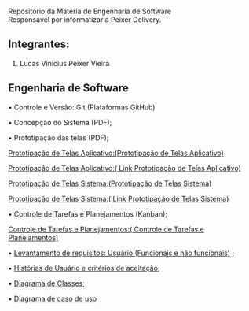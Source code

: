 <br>
Repositório da Matéria de Engenharia de Software<br>
Responsável por informatizar a Peixer Delivery.<br>

## Integrantes:

1.	Lucas Vinicius Peixer Vieira

## Engenharia de Software

• Controle e Versão: Git (Plataformas GitHub)
  
• Concepção do Sistema (PDF);

• Prototipação das telas (PDF);

<a href="https://github.com/Lucas9918/PeixerDelivery/blob/Documentacao/Aplicativo%20Delivery.pdf">Prototipação de Telas Aplicativo:(Prototipação de Telas Aplicativo)</a>

<a href="https://xd.adobe.com/view/82f333ad-51b1-4009-a236-f52747def06c-d7a0/?fullscreen">Prototipação de Telas Aplicativo:( Link Prototipação de Telas Aplicativo)</a>

<a href="https://github.com/Lucas9918/PeixerDelivery/blob/Documentacao/Sistema%20Delivery.pdf">Prototipação de Telas Sistema:(Prototipação de Telas Sistema)</a>

<a href="https://xd.adobe.com/view/973a8f56-76bf-4c42-9a88-5c9ff9e195af-c269/">Prototipação de Telas Sistema:( Link Prototipação de Telas Sistema)</a>


• Controle de Tarefas e Planejamentos (Kanban);

<a href="https://github.com/Lucas9918/PeixerDelivery/projects"> Controle de Tarefas e Planejamentos:(  Controle de Tarefas e Planejamentos)</a>

• <a href="https://github.com/grupo06-PI/grupo06/blob/master/EngenhariaSoftware/Requisitos%20do%20usu%C3%A1rio%20Vers%C3%A3o%201.13.09.doc">Levantamento de requisitos: Usuário (Funcionais e não funcionais)</a> ;

• <a href="https://github.com/grupo06-PI/grupo06/blob/master/EngenhariaSoftware/Product%20Backlog%20-%20Pastelaria%20do%20Z%C3%A9.doc">Histórias de Usuário e critérios de aceitação</a>;

• <a href="https://github.com/grupo06-PI/grupo06/blob/master/EngenhariaSoftware/UML%20-%20Diagrama%20Classe.png">Diagrama de Classes</a>;

• <a href="https://github.com/grupo06-PI/grupo06/blob/master/EngenhariaSoftware/UML-%20Diagrama%20Caso%20de%20Uso.png">Diagrama de caso de uso</a>
  
